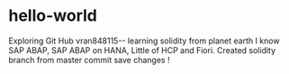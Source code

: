 # hello-world
Exploring Git Hub
vran848115-- learning solidity from planet earth 
I know SAP ABAP, SAP ABAP on HANA, Little of HCP and Fiori.
Created solidity branch from master
commit save changes !
